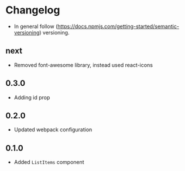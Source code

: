 # Changelog

* In general follow (https://docs.npmjs.com/getting-started/semantic-versioning) versioning.

## next
* Removed font-awesome library, instead used react-icons

## 0.3.0
* Adding id prop

## 0.2.0
* Updated webpack configuration

## 0.1.0
* Added `ListItems` component
